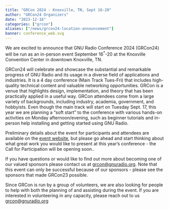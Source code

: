 ```yaml
---
title: "GRCon 2024 - Knoxville, TN, Sept 16-20"
author: "GRCon24 Organizers"
date: "2023-12-16"
categories: ["grcon"]
aliases: ["/news/grcon24-location-announcement"]
banner: conference_web.svg
---
```


We are excited to announce that GNU Radio Conference 2024 (GRCon24) will be run as an in-person event September 16<sup>*</sup>-20 at the Knoxville Convention Center in downtown Knoxville, TN.

GRCon24 will celebrate and showcase the substantial and remarkable progress of GNU Radio and its usage in a diverse field of applications and industries.  It is a 4 day conference (Main Track Tues-Fri)  that includes high-quality technical content and valuable networking opportunities. GRCon is a venue that highlights design, implementation, and theory that has been practically applied in a useful way. GRCon attendees come from a large variety of backgrounds, including industry, academia, government, and hobbyists.  Even though the main track will start on Tuesday Sept. 17, this year we are planning a “soft start” to the conference with various hands-on activities on Monday afternoon/evening, such as beginner tutorials and in-person help installing and getting started using GNU Radio.


Preliminary details about the event for participants and attendees are available on the [event website](https://events.gnuradio.org/event/24/), but please go ahead and start thinking about what great work you would like to present at this year’s conference - the Call for Participation will be opening soon..

If you have questions or would like to find out more about becoming one of our valued sponsors please contact us at grcon@gnuradio.org.  Note that this event can only be successful because of our sponsors - please see the sponsors that made GRCon23 possible. 

Since GRCon is run by a group of volunteers, we are also looking for people to help with both the planning of and assisting during the event. If you are interested in volunteering in any capacity, please reach out to us grcon@gnuradio.org

